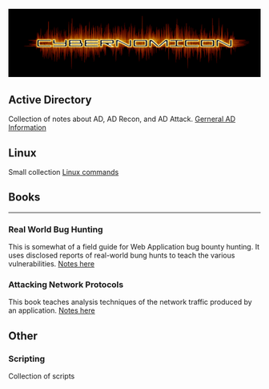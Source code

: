 ![Cybernomicon](images/cyber2.png)



## Active Directory
Collection of notes about AD, AD Recon, and AD Attack.
[Gerneral AD Information](ActiveDirectory/ActiveDirectory.md)

## Linux

Small collection  [Linux commands](BooksLinux/Linux.nd "Linux")

## Books

---

### Real World Bug Hunting

This is somewhat of a field guide for Web Application bug bounty hunting.  It uses disclosed reports of real-world bung hunts to teach the various vulnerabilities.
[Notes here](RealWorldBugHunting.md)

### Attacking Network Protocols

This book teaches analysis techniques of the network traffic produced by an application.
[Notes here](AP.md)

## Other

### Scripting
Collection of scripts
